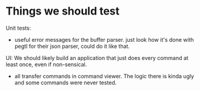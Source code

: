 # Things we should test

Unit tests:
- useful error messages for the buffer parser.
  just look how it's done with pegtl for their json parser, could do
  it like that.

UI:
We should likely build an application that just does every command at
least once, even if non-sensical.
- all transfer commands in command viewer. The logic there is kinda ugly
  and some commands were never tested.
